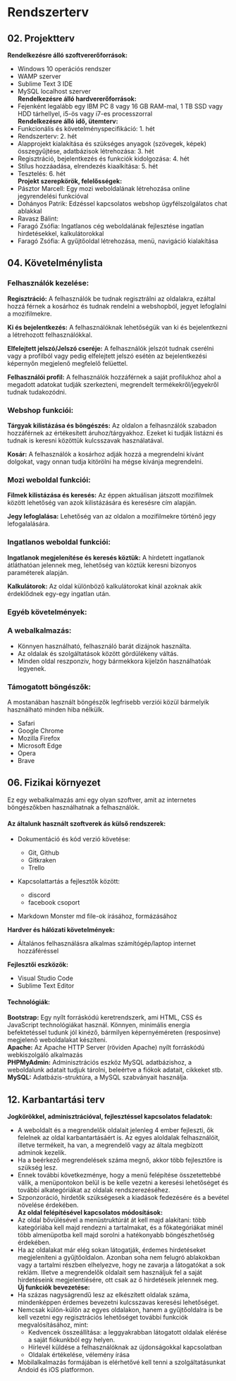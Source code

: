 # Rendszerterv

## 02. Projektterv
**Rendelkezésre álló szoftvererőforrások:**
- Windows 10 operációs rendszer
- WAMP szerver
- Sublime Text 3 IDE
- MySQL localhost szerver  
**Rendelkezésre álló hardvererőforrások:**
- Fejenként legalább egy IBM PC 8 vagy 16 GB RAM-mal, 1 TB SSD vagy HDD tárhellyel, i5-ös vagy i7-es processzorral  
**Rendelkezésre álló idő, ütemterv:**
- Funkcionális és követelményspecifikáció: 1. hét
- Rendszerterv: 2. hét
- Alapprojekt kialakítása és szükséges anyagok (szövegek, képek) összegyűjtése, adatbázisok létrehozása: 3. hét
- Regisztráció, bejelentkezés és funkciók kidolgozása: 4. hét
- Stílus hozzáadása, elrendezés kiaalkítása: 5. hét
- Tesztelés: 6. hét  
**Projekt szerepkörök, felelősségek:**
- Pásztor Marcell: Egy mozi weboldalának létrehozása online jegyrendelési funkcióval
- Dohányos Patrik: Edzéssel kapcsolatos webshop ügyfélszolgálatos chat ablakkal
- Ravasz Bálint: 
- Faragó Zsófia: Ingatlanos cég weboldalának fejlesztése ingatlan hirdetésekkel, kalkulátorokkal
- Faragó Zsófia: A gyűjtőoldal létrehozása, menü, navigáció kialakítása

## 04. Követelménylista

### Felhasználók kezelése:

**Regisztráció:** A felhasználók be tudnak regisztrálni az oldalakra, ezáltal hozzá férnek a kosárhoz és tudnak rendelni a webshopból, jegyet lefoglalni a mozifilmekre.

**Ki és bejelentkezés:** A felhasználóknak lehetőségük van ki és bejelentkezni a létrehozott felhasználókkal.

**Elfelejtett jelszó/Jelszó cseréje:** A felhasználók jelszót tudnak cserélni vagy a profilból vagy pedig elfelejtett jelszó esétén az bejelentkezési képernyőn megjelenő megfelelő felüettel.

**Felhasználói profil:** A felhasználók hozzáférnek a saját profilukhoz ahol a megadott adatokat tudják szerkezteni, megrendelt termékekről/jegyekről tudnak tudakozódni.

### Webshop funkciói:

**Tárgyak kilistázása és böngészés:** Az oldalon a felhasnzálók szabadon hozzáférnek az értékesített áruhoz/tárgyakhoz. Ezeket ki tudják listázni és tudnak is keresni közöttük kulcsszavak használatával.

**Kosár:** A felhasználók a kosárhoz adják hozzá a megrendelni kívánt dolgokat, vagy onnan tudja kitörölni ha mégse kívánja megrendelni.

### Mozi weboldal funkciói:

**Filmek kilistázása és keresés:** Az éppen aktuálisan játszott mozifilmek között lehetőség van azok kilistázására és keresésre cím alapján.

**Jegy lefoglalása:** Lehetőség van az oldalon a mozifilmekre történő jegy lefogalalására.

### Ingatlanos weboldal funkciói:

**Ingatlanok megjelenítése és keresés köztük:** A hírdetett ingatlanok átláthatóan jelennek meg, lehetőség van köztük keresni bizonyos paraméterek alapján.

**Kalkulátorok:** Az oldal különböző kalkulátorokat kínál azoknak akik érdeklődnek egy-egy ingatlan után.

### Egyéb követelmények:

### A webalkalmazás:
- Könnyen használható, felhasználó barát dizájnok használta.
- Az oldalak és szolgáltatások között gördülékeny váltás.
- Minden oldal reszponziv, hogy bármekkora kijelzőn használhatóak legyenek.

### Támogatott böngészők:
A mostanában használt böngészők legfrisebb verziói közül bármelyik használható minden hiba nélkülk.
- Safari
- Google Chrome
- Mozilla Firefox
- Microsoft Edge
- Opera
- Brave

## 06. Fizikai környezet
Ez egy webalkalmazás ami egy olyan szoftver, amit az internetes böngészőkben használhatnak a felhasználók.<br>
#### Az általunk használt szoftverek ás külső rendszerek: <br>
* Dokumentáció és kód verzió követése:
    - Git, Github
    - Gitkraken
    - Trello

* Kapcsolattartás a fejlesztők között:
    - discord
    - facebook csoport

* Markdown Monster md file-ok írásához, formázásához<br>

**Hardver és hálózati követelmények:**<br>

* Általános felhasználásra alkalmas számítógép/laptop internet hozzáféréssel<br>

**Fejlesztői eszközök:**<br>

- Visual Studio Code
- Sublime Text Editor

#### Technológiák:

**Bootstrap:** Egy nyílt forráskódú keretrendszerk, ami HTML, CSS és JavaScript technológiákat használ. Könnyen, minimális energia befektetéssel tudunk jól kinéző, bármilyen képernyéméreten (resposinve) megjelenő weboldalakat készíteni.<br>
**Apache:** Az Apache HTTP Server (röviden Apache) nyílt forráskódú webkiszolgáló alkalmazás<br>
**PHPMyAdmin:** Adminisztrációs eszköz MySQL adatbázishoz, a weboldalunk adatait tudjuk tárolni, beleértve a fiókok adatait, cikkeket stb.<br>
**MySQL:** Adatbázis-struktúra, a MySQL szabványait használja.<br>


## 12. Karbantartási terv
**Jogkörökkel, adminisztrációval, fejlesztéssel kapcsolatos feladatok:**
- A weboldalt és a megrendelők oldalait jelenleg 4 ember fejleszti, ők felelnek az oldal karbantartásáért is. Az egyes aloldalak felhasználóit, illetve termékeit, ha van, a megrendelő vagy az általa megbízott adminok kezelik.
- Ha a beérkező megrendelések száma megnő, akkor több fejlesztőre is szükség lesz.
- Ennek további következménye, hogy a menü felépítése összetettebbé válik, a menüpontokon belül is be kelle vezetni a keresési lehetőséget és további alkategóriákat az oldalak rendszerezéséhez.
- Szponzoráció, hirdetők szükségesek a kiadások fedezésére és a bevétel növelése érdekében.  
**Az oldal felépítésével kapcsolatos módosítások:**
- Az oldal bővülésével a menüstruktúrát át kell majd alakítani: több kategóriába kell majd rendezni a tartalmakat, és a főkategóriákat minél több almenüpotba kell majd sorolni a hatékonyabb böngészhetőség érdekében.
- Ha az oldalakat már elég sokan látogatják, érdemes hirdetéseket megjeleníteni a gyűjtőoldalon. Azonban soha nem felugró ablakokban vagy a tartalmi részben elhelyezve, hogy ne zavarja a látogatókat a sok reklám. Illetve a megrendelők oldalait sem használjuk fel a saját hirdetéseink megjelentíésére, ott csak az ő hirdetéseik jelennek meg.  
**Új funkciók bevezetése:**
- Ha százas nagyságrendű lesz az elkészített oldalak száma, mindenképpen érdemes bevezetni kulcsszavas keresési lehetőséget.
- Nemcsak külön-külön az egyes oldalakon, hanem a gyűjtőoldalra is be kell vezetni egy regisztrációs lehetőséget további funkciók megvalósításához, mint:
	- Kedvencek összeállítása: a leggyakrabban látogatott oldalak elérése a saját fiókunkból egy helyen.
	- Hírlevél küldése a felhasználóknak az újdonságokkal kapcsolatban
	- Oldalak értékelése, vélemény írása
- Mobilalkalmazás formájában is elérhetővé kell tenni a szolgáltatásunkat Andoid és iOS platformon.